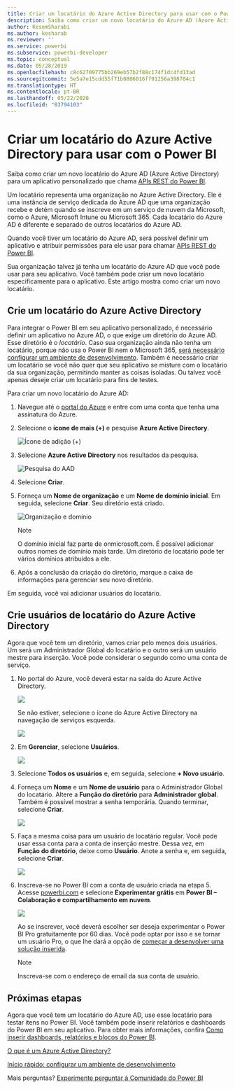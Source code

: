 ```yaml
---
title: Criar um locatário do Azure Active Directory para usar com o Power BI
description: Saiba como criar um novo locatário do Azure AD (Azure Active Directory) para um aplicativo personalizado que chama APIs REST do Power BI.
author: KesemSharabi
ms.author: kesharab
ms.reviewer: ''
ms.service: powerbi
ms.subservice: powerbi-developer
ms.topic: conceptual
ms.date: 05/28/2019
ms.openlocfilehash: c8c62709775bb269eb57b2f88c174f1dc4fd13ad
ms.sourcegitcommit: 5e5a7e15cdd55f71b0806016ff91256a398704c1
ms.translationtype: HT
ms.contentlocale: pt-BR
ms.lasthandoff: 05/22/2020
ms.locfileid: "83794103"
---
```

# <a name="create-an-azure-active-directory-tenant-to-use-with-power-bi"></a>Criar um locatário do Azure Active Directory para usar com o Power BI

Saiba como criar um novo locatário do Azure AD (Azure Active Directory) para um aplicativo personalizado que chama [APIs REST do Power BI](../automation/rest-api-reference.md).

Um locatário representa uma organização no Azure Active Directory. Ele é uma instância de serviço dedicada do Azure AD que uma organização recebe e detém quando se inscreve em um serviço de nuvem da Microsoft, como o Azure, Microsoft Intune ou Microsoft 365. Cada locatário do Azure AD é diferente e separado de outros locatários do Azure AD.

Quando você tiver um locatário do Azure AD, será possível definir um aplicativo e atribuir permissões para ele usar para chamar [APIs REST do Power BI](../automation/rest-api-reference.md).

Sua organização talvez já tenha um locatário do Azure AD que você pode usar para seu aplicativo. Você também pode criar um novo locatário especificamente para o aplicativo. Este artigo mostra como criar um novo locatário.

## <a name="create-an-azure-active-directory-tenant"></a>Crie um locatário do Azure Active Directory

Para integrar o Power BI em seu aplicativo personalizado, é necessário definir um aplicativo no Azure AD, o que exige um diretório do Azure AD. Esse diretório é o *locatário*. Caso sua organização ainda não tenha um locatário, porque não usa o Power BI nem o Microsoft 365, [será necessário configurar um ambiente de desenvolvimento](https://docs.microsoft.com/azure/active-directory/develop/active-directory-howto-tenant). Também é necessário criar um locatário se você não quer que seu aplicativo se misture com o locatário da sua organização, permitindo manter as coisas isoladas. Ou talvez você apenas deseje criar um locatário para fins de testes.

Para criar um novo locatário do Azure AD:

1. Navegue até o [portal do Azure](https://portal.azure.com) e entre com uma conta que tenha uma assinatura do Azure.

2. Selecione o **ícone de mais (+)** e pesquise **Azure Active Directory**.

    ![Ícone de adição (+)](media/create-an-azure-active-directory-tenant/new-directory.png)

3. Selecione **Azure Active Directory** nos resultados da pesquisa.

    ![Pesquisa do AAD](media/create-an-azure-active-directory-tenant/new-directory2.png)

4. Selecione **Criar**.

5. Forneça um **Nome de organização** e um **Nome de domínio inicial**. Em seguida, selecione **Criar**. Seu diretório está criado.

    ![Organização e domínio](media/create-an-azure-active-directory-tenant/organization-and-domain.png)

   > [!NOTE]
   > O domínio inicial faz parte de onmicrosoft.com. É possível adicionar outros nomes de domínio mais tarde. Um diretório de locatário pode ter vários domínios atribuídos a ele.

6. Após a conclusão da criação do diretório, marque a caixa de informações para gerenciar seu novo diretório.

Em seguida, você vai adicionar usuários do locatário.

## <a name="create-azure-active-directory-tenant-users"></a>Crie usuários de locatário do Azure Active Directory

Agora que você tem um diretório, vamos criar pelo menos dois usuários. Um será um Administrador Global do locatário e o outro será um usuário mestre para inserção. Você pode considerar o segundo como uma conta de serviço.

1. No portal do Azure, você deverá estar na saída do Azure Active Directory.

    ![](media/create-an-azure-active-directory-tenant/aad-flyout.png)

    Se não estiver, selecione o ícone do Azure Active Directory na navegação de serviços esquerda.

    ![](media/create-an-azure-active-directory-tenant/aad-service.png)

2. Em **Gerenciar**, selecione **Usuários**.

    ![](media/create-an-azure-active-directory-tenant/users-and-groups.png)

3. Selecione **Todos os usuários** e, em seguida, selecione **+ Novo usuário**.

4. Forneça um **Nome** e um **Nome de usuário** para o Administrador Global do locatário. Altere a **Função do diretório** para **Administrador global**. Também é possível mostrar a senha temporária. Quando terminar, selecione **Criar**.

    ![](media/create-an-azure-active-directory-tenant/global-admin.png)

5. Faça a mesma coisa para um usuário de locatário regular. Você pode usar essa conta para a conta de inserção mestre. Dessa vez, em **Função do diretório**, deixe como **Usuário**. Anote a senha e, em seguida, selecione **Criar**.

    ![](media/create-an-azure-active-directory-tenant/pbiembed-user.png)

6. Inscreva-se no Power BI com a conta de usuário criada na etapa 5. Acesse [powerbi.com](https://powerbi.microsoft.com/get-started/) e selecione **Experimentar grátis** em **Power BI – Colaboração e compartilhamento em nuvem**.

    ![](media/create-an-azure-active-directory-tenant/try-powerbi-free.png)

    Ao se inscrever, você deverá escolher ser deseja experimentar o Power BI Pro gratuitamente por 60 dias. Você pode optar por isso e se tornar um usuário Pro, o que lhe dará a opção de [começar a desenvolver uma solução inserida](embed-sample-for-customers.md).

   > [!NOTE]
   > Inscreva-se com o endereço de email da sua conta de usuário.

## <a name="next-steps"></a>Próximas etapas

Agora que você tem um locatário do Azure AD, use esse locatário para testar itens no Power BI. Você também pode inserir relatórios e dashboards do Power BI em seu aplicativo. Para obter mais informações, confira [Como inserir dashboards, relatórios e blocos do Power BI](embed-sample-for-customers.md).

[O que é um Azure Active Directory?](https://docs.microsoft.com/azure/active-directory/active-directory-whatis) 
 
[Início rápido: configurar um ambiente de desenvolvimento](https://docs.microsoft.com/azure/active-directory/develop/active-directory-howto-tenant)  

Mais perguntas? [Experimente perguntar à Comunidade do Power BI](https://community.powerbi.com/)
